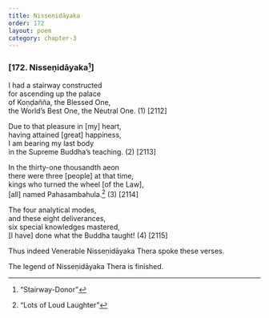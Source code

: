 ```yaml
---
title: Nisseṇidāyaka
order: 172
layout: poem
category: chapter-3
---
```


### \[172. Nisseṇidāyaka[^1]\]

I had a stairway constructed  
for ascending up the palace  
of Koṇḍañña, the Blessed One,  
the World’s Best One, the Neutral One. (1) \[2112\]

Due to that pleasure in \[my\] heart,  
having attained \[great\] happiness,  
I am bearing my last body  
in the Supreme Buddha’s teaching. (2) \[2113\]

In the thirty-one thousandth aeon  
there were three \[people\] at that time,  
kings who turned the wheel \[of the Law\],  
\[all\] named Pahasambahula.[^2] (3) \[2114\]

The four analytical modes,  
and these eight deliverances,  
six special knowledges mastered,  
\[I have\] done what the Buddha taught! (4) \[2115\]

Thus indeed Venerable Nisseṇidāyaka Thera spoke these verses.

The legend of Nisseṇidāyaka Thera is finished.

[^1]: “Stairway-Donor”

[^2]: “Lots of Loud Laughter”
